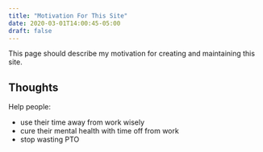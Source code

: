 ```yaml
---
title: "Motivation For This Site"
date: 2020-03-01T14:00:45-05:00
draft: false
---
```


This page should describe my motivation for creating and maintaining this site.

<!--more-->

## Thoughts

Help people:

+ use their time away from work wisely
+ cure their mental health with time off from work
+ stop wasting PTO
